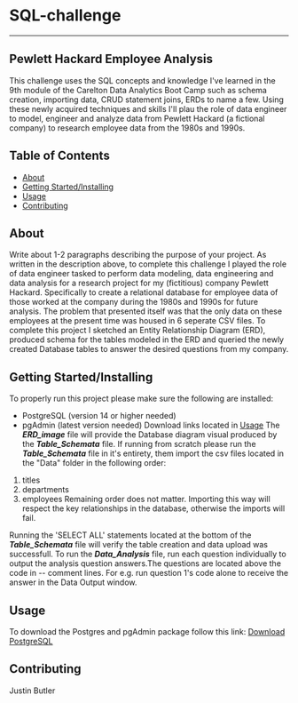 # SQL-challenge
------------------------------------------------------------------------

## Pewlett Hackard Employee Analysis 
This challenge uses the SQL concepts and knowledge I've learned in the 9th module of the Carelton Data Analytics Boot Camp such as schema creation, importing data, CRUD statement joins, ERDs to name a few. Using these newly acquired techniques and skills I'll plau the role of data engineer to model, engineer and analyze data from Pewlett Hackard (a fictional company) to research employee data from the 1980s and 1990s.

## Table of Contents

- [About](#about)
- [Getting Started/Installing](#getting_started/installing)
- [Usage](#usage)
- [Contributing](#contributing)

## About
Write about 1-2 paragraphs describing the purpose of your project.
As written in the description above, to complete this challenge I played the role of data engineer tasked to perform data modeling, data engineering and data analysis for a research project for my (fictitious) company Pewlett Hackard. Specifically to create a relational database for employee data of those worked at the company during the 1980s and 1990s for future analysis. The problem that presented itself was that the only data on these employees at the present time was housed in 6 seperate CSV files. 
To complete this project I sketched an Entity Relationship Diagram (ERD), produced schema for the tables modeled in the ERD and queried the newly created Database tables to answer the desired questions from my company.

## Getting Started/Installing
To properly run this project please make sure the following are installed:
* PostgreSQL (version 14 or higher needed)
* pgAdmin (latest version needed)
Download links located in [Usage](#usage)
The ***ERD_image*** file will provide the Database diagram visual produced by the ***Table_Schemata*** file.
If running from scratch please run the ***Table_Schemata*** file in it's entirety, them import the csv files located in the "Data" folder in the following order:
1. titles
2. departments
3. employees
Remaining order does not matter. Importing this way will respect the key relationships in the database, otherwise the imports will fail.

Running the 'SELECT ALL' statements located at the bottom of the ***Table_Schemata*** file will verify the table creation and data upload was successfull.
To run the ***Data_Analysis*** file, run each question individually to output the analysis question answers.The questions are located above the code in -- comment lines. For e.g. run question 1's code alone to receive the answer in the Data Output window. 

## Usage
To download the Postgres and pgAdmin package follow this link: 
[Download PostgreSQL](https://www.enterprisedb.com/downloads/postgres-postgresql-downloads)

## Contributing
Justin Butler
